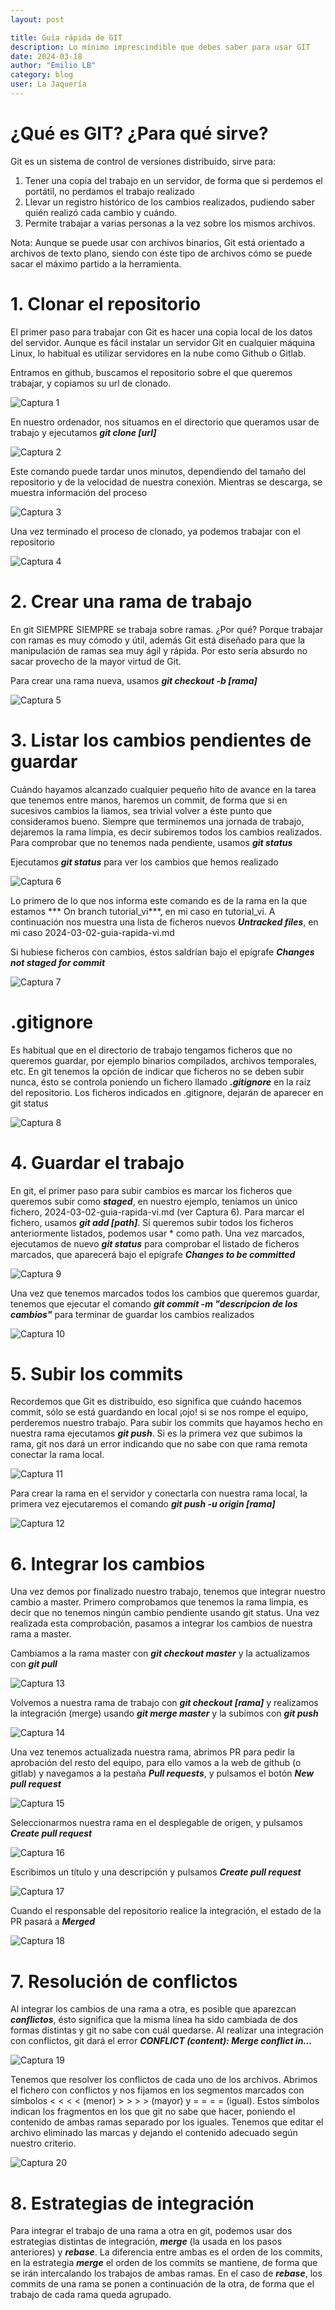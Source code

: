 ```yaml
---
layout: post

title: Guía rápida de GIT
description: Lo mínimo imprescindible que debes saber para usar GIT
date: 2024-03-18
author: "Emilio LB"
category: blog
user: La Jaquería
---
```


# ¿Qué es GIT? ¿Para qué sirve?
Git es un sistema de control de versiones distribuído, sirve para:
1. Tener una copia del trabajo en un servidor, de forma que si perdemos el portátil, no perdamos el trabajo realizado
2. Llevar un registro histórico de los cambios realizados, pudiendo saber quién realizó cada cambio y cuándo.
3. Permite trabajar a varias personas a la vez sobre los mismos archivos.

Nota: Aunque se puede usar con archivos binarios, Git está orientado a archivos de texto plano, siendo con 
éste tipo de archivos cómo se puede sacar el máximo partido a la herramienta.

# 1. Clonar el repositorio
El primer paso para trabajar con Git es hacer una copia local de los datos del servidor. Aunque es fácil instalar un 
servidor Git en cualquier máquina Linux, lo habitual es utilizar servidores en la nube como Github o Gitlab.

Entramos en github, buscamos el repositorio sobre el que queremos trabajar, y copiamos su url de clonado.

![Captura 1](/recursos/2024-03-18/Captura_01.png)

En nuestro ordenador, nos situamos en el directorio que queramos usar de trabajo y ejecutamos ***git clone [url]***

![Captura 2](/recursos/2024-03-18/Captura_02.png)

Este comando puede tardar unos minutos, dependiendo del tamaño del repositorio y de la velocidad de nuestra conexión. Mientras se descarga, se 
muestra información del proceso

![Captura 3](/recursos/2024-03-18/Captura_03.png)

Una vez terminado el proceso de clonado, ya podemos trabajar con el repositorio

![Captura 4](/recursos/2024-03-18/Captura_04.png)

# 2. Crear una rama de trabajo
En git SIEMPRE SIEMPRE se trabaja sobre ramas. ¿Por qué? Porque trabajar con ramas es muy cómodo y útil, además Git está diseñado para que la manipulación de 
ramas sea muy ágil y rápida. Por esto sería absurdo no sacar provecho de la mayor virtud de Git.

Para crear una rama nueva, usamos ***git checkout -b [rama]***

![Captura 5](/recursos/2024-03-18/Captura_05.png)

# 3. Listar los cambios pendientes de guardar
Cuándo hayamos alcanzado cualquier pequeño hito de avance en la tarea que tenemos entre manos, haremos un commit, de forma 
que si en sucesivos cambios la liamos, sea trivial volver a éste punto que consideramos bueno. Siempre que terminemos 
una jornada de trabajo, dejaremos la rama limpia, es decir subiremos todos los cambios realizados. Para comprobar que 
no tenemos nada pendiente, usamos ***git status***

Ejecutamos ***git status*** para ver los cambios que hemos realizado

![Captura 6](/recursos/2024-03-18/Captura_06.png)

Lo primero de lo que nos informa este comando es de la rama en la que estamos *** On branch tutorial_vi***, en mi caso en tutorial_vi. 
A continuación nos muestra una lista de ficheros nuevos ***Untracked files***, en mi caso 2024-03-02-guia-rapida-vi.md

Si hubiese ficheros con cambios, éstos saldrían bajo el epígrafe ***Changes not staged for commit***

![Captura 7](/recursos/2024-03-18/Captura_07.png)

# .gitignore
Es habitual que en el directorio de trabajo tengamos ficheros que no queremos guardar, por ejemplo binarios compilados, archivos temporales, etc. 
En git tenemos la opción de indicar que ficheros no se deben subir nunca, ésto se controla poniendo un fichero llamado ***.gitignore*** en la raíz del 
repositorio. Los ficheros indicados en .gitignore, dejarán de aparecer en git status

![Captura 8](/recursos/2024-03-18/Captura_08.png)

# 4. Guardar el trabajo
En git, el primer paso para subir cambios es marcar los ficheros que queremos subir como ***staged***, en nuestro ejemplo, teníamos un único 
fichero, 2024-03-02-guia-rapida-vi.md (ver Captura 6). Para marcar el fichero, usamos ***git add [path]***. Si queremos subir todos los 
ficheros anteriormente listados, podemos usar * como path. Una vez marcados, ejecutamos de nuevo ***git status*** para comprobar el listado de 
ficheros marcados, que aparecerá bajo el epígrafe ***Changes to be committed***

![Captura 9](/recursos/2024-03-18/Captura_09.png)

Una vez que tenemos marcados todos los cambios que queremos guardar, tenemos que ejecutar el comando ***git commit -m "descripcion de los cambios"*** 
para terminar de guardar los cambios realizados

![Captura 10](/recursos/2024-03-18/Captura_10.png)

# 5. Subir los commits
Recordemos que Git es distribuído, eso significa que cuándo hacemos commit, sólo se está guardando en local ¡ojo! si se nos 
rompe el equipo, perderemos nuestro trabajo. Para subir los commits que hayamos hecho en nuestra rama ejecutamos ***git push***. 
Si es la primera vez que subimos la rama, git nos dará un error indicando que no sabe con que rama remota conectar la rama local.

![Captura 11](/recursos/2024-03-18/Captura_11.png)

Para crear la rama en el servidor y conectarla con nuestra rama local, la primera vez ejecutaremos el comando ***git push -u origin [rama]***

![Captura 12](/recursos/2024-03-18/Captura_12.png)

# 6. Integrar los cambios
Una vez demos por finalizado nuestro trabajo, tenemos que integrar nuestro cambio a master. Primero comprobamos que tenemos 
la rama limpia, es decir que no tenemos ningún cambio pendiente usando git status. Una vez realizada esta comprobación, pasamos a 
integrar los cambios de nuestra rama a master.

Cambiamos a la rama master con ***git checkout master*** y la actualizamos con ***git pull***

![Captura 13](/recursos/2024-03-18/Captura_13.png)

Volvemos a nuestra rama de trabajo con ***git checkout [rama]*** y realizamos la integración (merge) 
usando ***git merge master*** y la subimos con ***git push***

![Captura 14](/recursos/2024-03-18/Captura_14.png)

Una vez tenemos actualizada nuestra rama, abrimos PR para pedir la aprobación del resto del equipo, para ello vamos a la web de github (o gitlab) 
y navegamos a la pestaña ***Pull requests***, y pulsamos el botón ***New pull request***

![Captura 15](/recursos/2024-03-18/Captura_15.png)

Seleccionarmos nuestra rama en el desplegable de origen, y pulsamos ***Create pull request***

![Captura 16](/recursos/2024-03-18/Captura_16.png)

Escribimos un título y una descripción y pulsamos ***Create pull request***

![Captura 17](/recursos/2024-03-18/Captura_17.png)

Cuando el responsable del repositorio realice la integración, el estado de la PR pasará a ***Merged***

![Captura 18](/recursos/2024-03-18/Captura_18.png)

# 7. Resolución de conflictos

Al integrar los cambios de una rama a otra, es posible que aparezcan ***conflictos***, ésto significa 
que la misma línea ha sido cambiada de dos formas distintas y git no sabe con cuál quedarse. Al realizar 
una integración con conflictos, git dará el error ***CONFLICT (content): Merge conflict in...***

![Captura 19](/recursos/2024-03-18/Captura_19.png)

Tenemos que resolver los conflictos de cada uno de los archivos. Abrimos el fichero con conflictos y nos fijamos en 
los segmentos marcados con símbolos < < < < (menor) > > > > (mayor) y = = = = (igual). Estos símbolos indican los fragmentos 
en los que git no sabe que hacer, poniendo el contenido de ambas ramas separado por los iguales. Tenemos que 
editar el archivo eliminado las marcas y dejando el contenido adecuado según nuestro criterio.

![Captura 20](/recursos/2024-03-18/Captura_20.png)

# 8. Estrategias de integración

Para integrar el trabajo de una rama a otra en git, podemos usar dos estrategias distintas de integración, 
***merge*** (la usada en los pasos anteriores) y ***rebase***.
La diferencia entre ambas es el orden de los commits, en la estrategia ***merge*** el orden de los commits se 
mantiene, de forma que se irán intercalando los trabajos de ambas ramas. En el caso de ***rebase***, los commits
de una rama se ponen a continuación de la otra, de forma que el trabajo de cada rama queda agrupado. 


